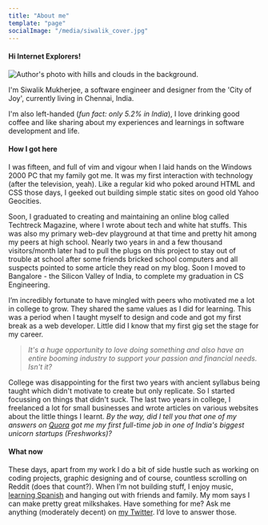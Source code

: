 ```yaml
---
title: "About me"
template: "page"
socialImage: "/media/siwalik_cover.jpg"
---
```


#### Hi Internet Explorers!

![Author's photo with hills and clouds in the background.](/media/siwalik_cover.jpg)

I'm Siwalik Mukherjee, a software engineer and designer from the 'City of Joy', currently living in Chennai, India.

I'm also left-handed (<i>fun fact: only 5.2% in India</i>), I love drinking good coffee and like sharing about my experiences and learnings in software development and life.

#### How I got here

I was fifteen, and full of vim and vigour when I laid hands on the Windows 2000 PC that my family got me. It was my first interaction with technology (after the television, yeah). Like a regular kid who poked around HTML and CSS those days, I geeked out building simple static sites on good old Yahoo Geocities.

Soon, I graduated to creating and maintaining an online blog called Techtreck Magazine, where I wrote about tech and white hat stuffs. This was also my primary web-dev playground at that time and pretty hit among my peers at high school. Nearly two years in and a few thousand visitors/month later had to pull the plugs on this project to stay out of trouble at school after some friends bricked school computers and all suspects pointed to some article they read on my blog. Soon I moved to Bangalore - the Silicon Valley of India, to complete my graduation in CS Engineering.

I’m incredibly fortunate to have mingled with peers who motivated me a lot in college to grow. They shared the same values as I did for learning. This was a period when I taught myself to design and code and got my first break as a web developer. Little did I know that my first gig set the stage for my career.

> <i>It's a huge opportunity to love doing something and also have an entire booming industry to support your passion and financial needs. Isn't it?</i> 

College was disappointing for the first two years with ancient syllabus being taught which didn't motivate to create but only replicate. So I started focussing on things that didn't suck. The last two years in college, I freelanced a lot for small businesses and wrote articles on various websites about the little things I learnt. <i>By the way, did I tell you that one of my answers on <a target="blank" rel="noreferrer" href="https://qr.ae/TUvKfR">Quora</a> got me my first full-time job in one of India's biggest unicorn startups (Freshworks)?</i>

#### What now

These days, apart from my work I do a bit of side hustle such as working on coding projects, graphic designing and of course, countless scrolling on Reddit (does that count?). When I’m not building stuff, I enjoy music, <a href="https://www.duolingo.com/siwalikm" target="blank" rel="noreferrer">learning Spanish</a> and hanging out with friends and family. My mom says I can make pretty great milkshakes. Have something for me? Ask me anything (moderately decent) on <a target="blank" rel="noreferrer" href="https://twitter.com/siwalikm">my Twitter</a>. I’d love to answer those.
